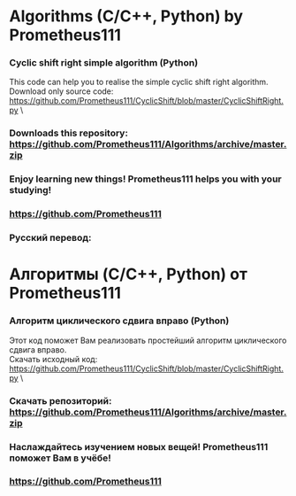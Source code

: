 # Algorithms (C/C++, Python) by Prometheus111

### Cyclic shift right simple algorithm (Python)
This code can help you to realise the simple cyclic shift right algorithm. \
Download only source code: https://github.com/Prometheus111/CyclicShift/blob/master/CyclicShiftRight.py \
### Downloads this repository: https://github.com/Prometheus111/Algorithms/archive/master.zip
### Enjoy learning new things! Prometheus111 helps you with your studying!
### https://github.com/Prometheus111 

### Русский перевод:

# Алгоритмы (C/C++, Python) от Prometheus111

### Алгоритм циклического сдвига вправо (Python)
Этот код поможет Вам реализовать простейший алгоритм циклического сдвига вправо. \
Скачать исходный код: https://github.com/Prometheus111/CyclicShift/blob/master/CyclicShiftRight.py \
### Скачать репозиторий: https://github.com/Prometheus111/Algorithms/archive/master.zip
### Наслаждайтесь изучением новых вещей! Prometheus111 поможет Вам в учёбе!
### https://github.com/Prometheus111 
